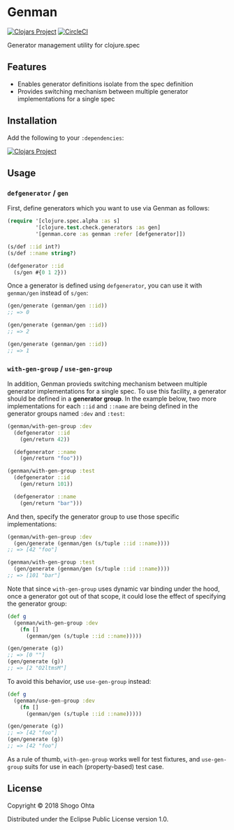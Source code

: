 # Genman
[![Clojars Project](https://img.shields.io/clojars/v/genman.svg)](https://clojars.org/genman)
[![CircleCI](https://circleci.com/gh/athos/genman.svg?style=shield)](https://circleci.com/gh/athos/genman)

Generator management utility for clojure.spec

## Features

- Enables generator definitions isolate from the spec definition
- Provides switching mechanism between multiple generator implementations for a single spec

## Installation

Add the following to your `:dependencies`:

[![Clojars Project](https://clojars.org/genman/latest-version.svg)](https://clojars.org/genman)

## Usage

### `defgenerator` / `gen`

First, define generators which you want to use via Genman as follows:

```clj
(require '[clojure.spec.alpha :as s]
         '[clojure.test.check.generators :as gen]
         '[genman.core :as genman :refer [defgenerator]])

(s/def ::id int?)
(s/def ::name string?)

(defgenerator ::id
  (s/gen #{0 1 2}))
```

Once a generator is defined using `defgenerator`, you can use it with `genman/gen` instead of `s/gen`:

```clj
(gen/generate (genman/gen ::id))
;; => 0

(gen/generate (genman/gen ::id))
;; => 2

(gen/generate (genman/gen ::id))
;; => 1
```

### `with-gen-group` / `use-gen-group`

In addition, Genman provieds switching mechanism between multiple generator implementations for a single spec. To use this facility, a generator should be defined in a **generator group**. In the example below, two more implementations for each `::id` and `::name` are being defined in the generator groups named `:dev` and `:test`:

```clj
(genman/with-gen-group :dev
  (defgenerator ::id
    (gen/return 42))

  (defgenerator ::name
    (gen/return "foo")))

(genman/with-gen-group :test
  (defgenerator ::id
    (gen/return 101))

  (defgenerator ::name
    (gen/return "bar")))
```

And then, specify the generator group to use those specific implementations:

```clj
(genman/with-gen-group :dev
  (gen/generate (genman/gen (s/tuple ::id ::name))))
;; => [42 "foo"]

(genman/with-gen-group :test
  (gen/generate (genman/gen (s/tuple ::id ::name))))
;; => [101 "bar"]
```

Note that since `with-gen-group` uses dynamic var binding under the hood, once a generator got out of that scope, it could lose the effect of specifying the generator group:

```clj
(def g
  (genman/with-gen-group :dev
    (fn []
      (genman/gen (s/tuple ::id ::name)))))

(gen/generate (g))
;; => [0 ""]
(gen/generate (g))
;; => [2 "O2ltmsM"]
```

To avoid this behavior, use `use-gen-group` instead:

```clj
(def g
  (genman/use-gen-group :dev
    (fn []
      (genman/gen (s/tuple ::id ::name)))))

(gen/generate (g))
;; => [42 "foo"]
(gen/generate (g))
;; => [42 "foo"]
```

As a rule of thumb, `with-gen-group` works well for test fixtures, and `use-gen-group` suits for use in each (property-based) test case.

## License

Copyright © 2018 Shogo Ohta

Distributed under the Eclipse Public License version 1.0.
